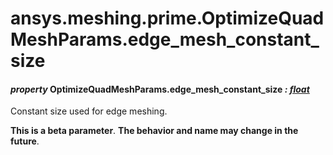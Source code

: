 <a id="ansys-meshing-prime-optimizequadmeshparams-edge-mesh-constant-size"></a>

# ansys.meshing.prime.OptimizeQuadMeshParams.edge_mesh_constant_size

<a id="ansys.meshing.prime.OptimizeQuadMeshParams.edge_mesh_constant_size"></a>

#### *property* OptimizeQuadMeshParams.edge_mesh_constant_size *: [float](https://docs.python.org/3.11/library/functions.html#float)*

Constant size used for edge meshing.

**This is a beta parameter**. **The behavior and name may change in the future**.

<!-- !! processed by numpydoc !! -->
